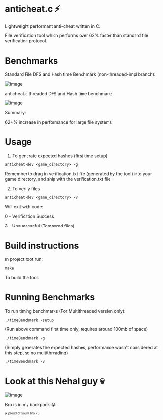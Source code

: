 # anticheat.c ⚡
Lightweight performant anti-cheat written in C.

File verification tool which performs over 62% faster than standard file verification protocol.

# Benchmarks

Standard File DFS and Hash time Benchmark (non-threaded-impl branch):

![image](https://github.com/PoromKamal/anticheat.c/assets/62628923/05a8e79b-e232-48bd-9e5a-04638691832d)


anticheat.c threaded DFS and Hash time benchmark:

![image](https://github.com/PoromKamal/anticheat.c/assets/62628923/9b0e464d-7c94-4906-b8e0-b9d7d6c3ee60)


Summary:

62+% increase in performance for large file systems

# Usage
1. To generate expected hashes (first time setup)
```
anticheat-dev <game_directory> -g
```

Remember to drag in verification.txt file (generated by the tool) into your game directory,
and ship with the verification.txt file

2. To verify files
```
anticheat-dev <game_directory> -v
```
Will exit with code:

0 - Verification Success

3 - Unsuccessful (Tampered files)

# Build instructions
In project root run:
```
make
```
To build the tool.

# Running Benchmarks
To run timing benchmarks (For Multithreaded version only):
```
./timeBenchmark -setup
```
(Run above command first time only, requires around 100mb of space)

```
./timeBenchmark -g
```
(Simply generates the expected hashes, performance wasn't considered at this step, so no multithreading)

```
./timeBenchmark -v
```
# Look at this Nehal guy 💀

![image](https://github.com/PoromKamal/anticheat.c/assets/62628923/90d31fe8-df13-48a8-ada7-fc6240060856)

Bro is in my backpack 😭

<sub><sup>jk proud of you lil bro <3 </sup></sub>
